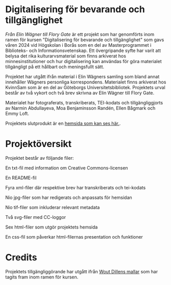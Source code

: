 # Digitalisering för bevarande och tillgänglighet
*Från Elin Wägner till Flory Gate* är ett projekt som har genomförts inom ramen för kursen 
"Digitalisering för bevarande och tillgänglighet" 
som gavs våren 2024 vid Högskolan i Borås som en del av Masterprogrammet i Biblioteks- 
och Informationsvetenskap. Ett övergripande syfte har varit att belysa det rika kulturarvsmaterial 
som finns arkiverat hos minnesinstitutioner och hur digitalisering kan användas för göra 
materialet tillgängligt på ett hållbart och meningsfullt sätt. 
 
Projektet har utgått ifrån material i Elin Wägners samling som bland annat innehåller 
Wägners personliga korrespondens. Materialet finns arkiverat hos KvinnSam som är en del 
av Göteborgs Universitetsbibliotek. Projektets urval består av två vykort och två brev 
skrivna av Elin Wägner till Flory Gate.

Materialet har fotograferats, transkriberats, TEI-kodats och tillgängliggjorts av 
Narmin Abdullayeva, Moa Benjaminsson Randén, Ellen Bågmark och Emmy Loft.

Projektets slutprodukt är en [hemsida som kan ses här.](https://narminino.github.io/Digitalisering-for-bevarande-och-tillganglighet/index.html).

# Projektöversikt
Projektet består av följande filer:

En txt-fil med information om Creative Commons-licensen

En README-fil


Fyra xml-filer där respektive brev har transkriberats och tei-kodats

Nio jpg-filer som har redigerats och anpassats för hemsidan

Nio tif-filer som inkluderar relevant metadata


Två svg-filer med CC-loggor 

Sex html-filer som utgör projektets hemsida

En css-fil som påverkar html-filernas presentation och funktioner

# Credits

Projektets tillgängliggörande har utgått ifrån [Wout Dillens mallar](https://github.com/SSLIS/DCHM-template/tree/main) som har
tagits fram inom ramen för kursen. 




